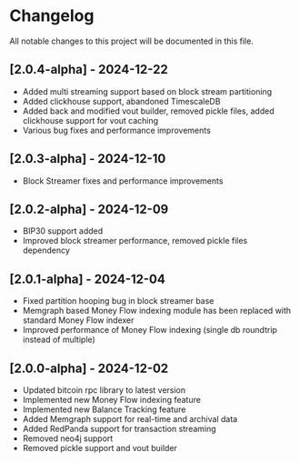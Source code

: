 # Changelog

All notable changes to this project will be documented in this file.

## [2.0.4-alpha] - 2024-12-22
- Added multi streaming support based on block stream partitioning
- Added clickhouse support, abandoned TimescaleDB
- Added back and modified vout builder, removed pickle files, added clickhouse support for vout caching
- Various bug fixes and performance improvements

## [2.0.3-alpha] - 2024-12-10
- Block Streamer fixes and performance improvements

## [2.0.2-alpha] - 2024-12-09
- BIP30 support added
- Improved block streamer performance, removed pickle files dependency

## [2.0.1-alpha] - 2024-12-04
- Fixed partition hooping bug in block streamer base
- Memgraph based Money Flow indexing module has been replaced with standard Money Flow indexer
- Improved performance of Money Flow indexing (single db roundtrip instead of multiple)

## [2.0.0-alpha] - 2024-12-02
- Updated bitcoin rpc library to latest version
- Implemented new Money Flow indexing feature
- Implemented new Balance Tracking feature
- Added Memgraph support for real-time and archival data
- Added RedPanda support for transaction streaming
- Removed neo4j support
- Removed pickle support and vout builder
 
